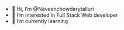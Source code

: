 - 👋 Hi, I’m @Naveenchowdarytalluri
- 👀 I’m interested in Full Stack Web developer
- 🌱 I’m currently learning 


<!---
Naveenchowdarytalluri/Naveenchowdarytalluri is a ✨ special ✨ repository because its `README.md` (this file) appears on your GitHub profile.
You can click the Preview link to take a look at your changes.
--->
